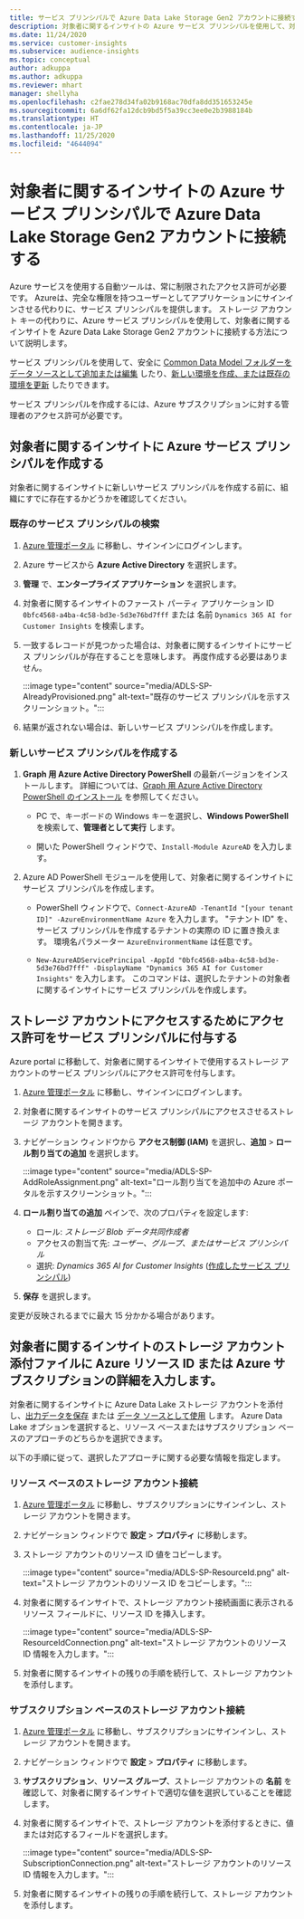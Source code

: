 ```yaml
---
title: サービス プリンシパルで Azure Data Lake Storage Gen2 アカウントに接続する
description: 対象者に関するインサイトの Azure サービス プリンシパルを使用して、対象者に関するインサイトに接続するときに、独自のデータ レイクに接続します。
ms.date: 11/24/2020
ms.service: customer-insights
ms.subservice: audience-insights
ms.topic: conceptual
author: adkuppa
ms.author: adkuppa
ms.reviewer: mhart
manager: shellyha
ms.openlocfilehash: c2fae278d34fa02b9168ac70dfa8dd351653245e
ms.sourcegitcommit: 6a6df62fa12dcb9bd5f5a39cc3ee0e2b3988184b
ms.translationtype: HT
ms.contentlocale: ja-JP
ms.lasthandoff: 11/25/2020
ms.locfileid: "4644094"
---
```

# <a name="connect-to-an-azure-data-lake-storage-gen2-account-with-an-azure-service-principal-for-audience-insights"></a>対象者に関するインサイトの Azure サービス プリンシパルで Azure Data Lake Storage Gen2 アカウントに接続する

Azure サービスを使用する自動ツールは、常に制限されたアクセス許可が必要です。 Azureは、完全な権限を持つユーザーとしてアプリケーションにサインインさせる代わりに、サービス プリンシパルを提供します。 ストレージ アカウント キーの代わりに、Azure サービス プリンシパルを使用して、対象者に関するインサイトを Azure Data Lake Storage Gen2 アカウントに接続する方法について説明します。 

サービス プリンシパルを使用して、安全に [Common Data Model フォルダーをデータ ソースとして追加または編集](connect-common-data-model.md) したり、[新しい環境を作成、または既存の環境を更新](manage-environments.md#create-an-environment-in-an-existing-organization) したりできます。

サービス プリンシパルを作成するには、Azure サブスクリプションに対する管理者のアクセス許可が必要です。

## <a name="create-azure-service-principal-for-audience-insights"></a>対象者に関するインサイトに Azure サービス プリンシパルを作成する

対象者に関するインサイトに新しいサービス プリンシパルを作成する前に、組織にすでに存在するかどうかを確認してください。

### <a name="look-for-an-existing-service-principal"></a>既存のサービス プリンシパルの検索

1. [Azure 管理ポータル](https://portal.azure.com) に移動し、サインインにログインします。

2. Azure サービスから **Azure Active Directory** を選択します。

3. **管理** で、**エンタープライズ アプリケーション** を選択します。

4. 対象者に関するインサイトのファースト パーティ アプリケーション ID `0bfc4568-a4ba-4c58-bd3e-5d3e76bd7fff` または 名前 `Dynamics 365 AI for Customer Insights` を検索します。

5. 一致するレコードが見つかった場合は、対象者に関するインサイトにサービス プリンシパルが存在することを意味します。 再度作成する必要はありません。
   
   :::image type="content" source="media/ADLS-SP-AlreadyProvisioned.png" alt-text="既存のサービス プリンシパルを示すスクリーンショット。":::
   
6. 結果が返されない場合は、新しいサービス プリンシパルを作成します。

### <a name="create-a-new-service-principal"></a>新しいサービス プリンシパルを作成する

1. **Graph 用 Azure Active Directory PowerShell** の最新バージョンをインストールします。 詳細については、[Graph 用 Azure Active Directory PowerShell のインストール](https://docs.microsoft.com/powershell/azure/active-directory/install-adv2) を参照してください。
   - PC で、キーボードの Windows キーを選択し、**Windows PowerShell** を検索して、**管理者として実行** します。
   
   - 開いた PowerShell ウィンドウで、`Install-Module AzureAD` を入力します。

2. Azure AD PowerShell モジュールを使用して、対象者に関するインサイトにサービス プリンシパルを作成します。
   - PowerShell ウィンドウで、`Connect-AzureAD -TenantId "[your tenant ID]" -AzureEnvironmentName Azure` を入力します。 "テナント ID" を、サービス プリンシパルを作成するテナントの実際の ID に置き換えます。 環境名パラメーター `AzureEnvironmentName` は任意です。
  
   - `New-AzureADServicePrincipal -AppId "0bfc4568-a4ba-4c58-bd3e-5d3e76bd7fff" -DisplayName "Dynamics 365 AI for Customer Insights"` を入力します。 このコマンドは、選択したテナントの対象者に関するインサイトにサービス プリンシパルを作成します。  

## <a name="grant-permissions-to-the-service-principal-to-access-the-storage-account"></a>ストレージ アカウントにアクセスするためにアクセス許可をサービス プリンシパルに付与する

Azure portal に移動して、対象者に関するインサイトで使用するストレージ アカウントのサービス プリンシパルにアクセス許可を付与します。

1. [Azure 管理ポータル](https://portal.azure.com) に移動し、サインインにログインします。

1. 対象者に関するインサイトのサービス プリンシパルにアクセスさせるストレージ アカウントを開きます。

1. ナビゲーション ウィンドウから **アクセス制御 (IAM)** を選択し、**追加** > **ロール割り当ての追加** を選択します。
   
   :::image type="content" source="media/ADLS-SP-AddRoleAssignment.png" alt-text="ロール割り当てを追加中の Azure ポータルを示すスクリーンショット。":::
   
1. **ロール割り当ての追加** ペインで、次のプロパティを設定します:
   - ロール: *ストレージ Blob データ共同作成者*
   - アクセスの割当て先: *ユーザー、グループ、またはサービス プリンシパル*
   - 選択: *Dynamics 365 AI for Customer Insights* ([作成したサービス プリンシパル](#create-a-new-service-principal))

1.  **保存** を選択します。

変更が反映されるまでに最大 15 分かかる場合があります。

## <a name="enter-the-azure-resource-id-or-the-azure-subscription-details-in-the-storage-account-attachment-to-audience-insights"></a>対象者に関するインサイトのストレージ アカウント添付ファイルに Azure リソース ID または Azure サブスクリプションの詳細を入力します。

対象者に関するインサイトに Azure Data Lake ストレージ アカウントを添付し、[出力データを保存](manage-environments.md) または [データ ソースとして使用](connect-common-data-service-lake.md) します。 Azure Data Lake オプションを選択すると、リソース ベースまたはサブスクリプション ベースのアプローチのどちらかを選択できます。

以下の手順に従って、選択したアプローチに関する必要な情報を指定します。

### <a name="resounce-based-storage-account-connection"></a>リソース ベースのストレージ アカウント接続

1. [Azure 管理ポータル](https://portal.azure.com) に移動し、サブスクリプションにサインインし、ストレージ アカウントを開きます。

1. ナビゲーション ウィンドウで **設定** > **プロパティ** に移動します。

1. ストレージ アカウントのリソース ID 値をコピーします。

   :::image type="content" source="media/ADLS-SP-ResourceId.png" alt-text="ストレージ アカウントのリソース ID をコピーします。":::

1. 対象者に関するインサイトで、ストレージ アカウント接続画面に表示されるリソース フィールドに、リソース ID を挿入します。

   :::image type="content" source="media/ADLS-SP-ResourceIdConnection.png" alt-text="ストレージ アカウントのリソース ID 情報を入力します。":::   
   
1. 対象者に関するインサイトの残りの手順を続行して、ストレージ アカウントを添付します。

### <a name="subscription-based-storage-account-connection"></a>サブスクリプション ベースのストレージ アカウント接続

1. [Azure 管理ポータル](https://portal.azure.com) に移動し、サブスクリプションにサインインし、ストレージ アカウントを開きます。

1. ナビゲーション ウィンドウで **設定** > **プロパティ** に移動します。

1. **サブスクリプション**、**リソース グループ**、ストレージ アカウントの **名前** を確認して、対象者に関するインサイトで適切な値を選択していることを確認します。

1. 対象者に関するインサイトで、ストレージ アカウントを添付するときに、値または対応するフィールドを選択します。

   :::image type="content" source="media/ADLS-SP-SubscriptionConnection.png" alt-text="ストレージ アカウントのリソース ID 情報を入力します。":::
   
1. 対象者に関するインサイトの残りの手順を続行して、ストレージ アカウントを添付します。
